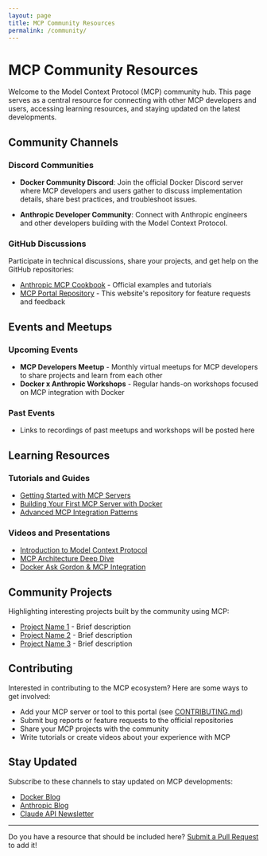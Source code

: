 ```yaml
---
layout: page
title: MCP Community Resources
permalink: /community/
---
```


# MCP Community Resources

Welcome to the Model Context Protocol (MCP) community hub. This page serves as a central resource for connecting with other MCP developers and users, accessing learning resources, and staying updated on the latest developments.

## Community Channels

### Discord Communities

- **Docker Community Discord**: Join the official Docker Discord server where MCP developers and users gather to discuss implementation details, share best practices, and troubleshoot issues.

- **Anthropic Developer Community**: Connect with Anthropic engineers and other developers building with the Model Context Protocol.

### GitHub Discussions

Participate in technical discussions, share your projects, and get help on the GitHub repositories:

- [Anthropic MCP Cookbook](https://github.com/anthropics/anthropic-cookbook/discussions) - Official examples and tutorials
- [MCP Portal Repository](https://github.com/ajeetraina/mcp-portal/discussions) - This website's repository for feature requests and feedback

## Events and Meetups

### Upcoming Events

- **MCP Developers Meetup** - Monthly virtual meetups for MCP developers to share projects and learn from each other
- **Docker x Anthropic Workshops** - Regular hands-on workshops focused on MCP integration with Docker

### Past Events

- Links to recordings of past meetups and workshops will be posted here

## Learning Resources

### Tutorials and Guides

- [Getting Started with MCP Servers]()
- [Building Your First MCP Server with Docker]()
- [Advanced MCP Integration Patterns]()

### Videos and Presentations

- [Introduction to Model Context Protocol]()
- [MCP Architecture Deep Dive]()
- [Docker Ask Gordon & MCP Integration]()

## Community Projects

Highlighting interesting projects built by the community using MCP:

- [Project Name 1]() - Brief description
- [Project Name 2]() - Brief description
- [Project Name 3]() - Brief description

## Contributing

Interested in contributing to the MCP ecosystem? Here are some ways to get involved:

- Add your MCP server or tool to this portal (see [CONTRIBUTING.md](https://github.com/ajeetraina/mcp-portal/blob/main/CONTRIBUTING.md))
- Submit bug reports or feature requests to the official repositories
- Share your MCP projects with the community
- Write tutorials or create videos about your experience with MCP

## Stay Updated

Subscribe to these channels to stay updated on MCP developments:

- [Docker Blog](https://www.docker.com/blog/)
- [Anthropic Blog](https://www.anthropic.com/blog)
- [Claude API Newsletter](https://www.anthropic.com/earlyaccess)

---

Do you have a resource that should be included here? [Submit a Pull Request](https://github.com/ajeetraina/mcp-portal/blob/main/CONTRIBUTING.md) to add it!
